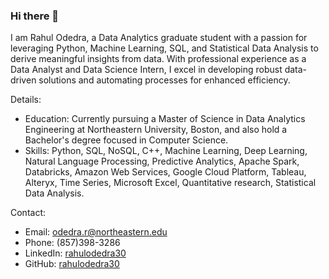 ### Hi there 👋

I am Rahul Odedra, a Data Analytics graduate student with a passion for leveraging Python, Machine Learning, SQL, and Statistical Data Analysis to derive meaningful insights from data. With professional experience as a Data Analyst and Data Science Intern, I excel in developing robust data-driven solutions and automating processes for enhanced efficiency.

Details:
- Education: Currently pursuing a Master of Science in Data Analytics Engineering at Northeastern University, Boston, and also hold a Bachelor's degree focused in Computer Science.
- Skills: Python, SQL, NoSQL, C++, Machine Learning, Deep Learning, Natural Language Processing, Predictive Analytics, Apache Spark, Databricks, Amazon Web Services, Google Cloud Platform, Tableau, Alteryx, Time Series, Microsoft Excel, Quantitative research, Statistical Data Analysis.

Contact:
- Email: odedra.r@northeastern.edu 
- Phone: (857)398-3286 
- LinkedIn: [rahulodedra30](https://www.linkedin.com/in/rahulodedra30) 
- GitHub: [rahulodedra30](https://github.com/rahulodedra30)
